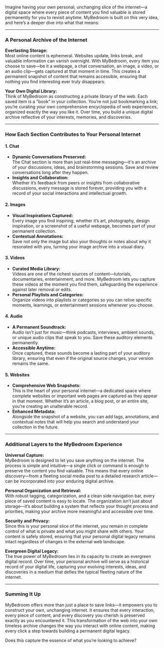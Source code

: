 Imagine having your own personal, unchanging slice of the internet—a digital space where every piece of content you find valuable is stored permanently for you to revisit anytime. MyBedroom is built on this very idea, and here’s a deeper dive into what that means:

---

### A Personal Archive of the Internet

**Everlasting Storage:**  
Most online content is ephemeral. Websites update, links break, and valuable information can vanish overnight. With MyBedroom, every item you choose to save—be it a webpage, a chat conversation, an image, a video, or an audio clip—gets captured at that moment in time. This creates a permanent snapshot of content that remains accessible, ensuring that nothing you find interesting ever truly disappears.

**Your Own Digital Library:**  
Think of MyBedroom as constructing a private library of the web. Each saved item is a "book" in your collection. You’re not just bookmarking a link; you’re curating your own comprehensive encyclopedia of web experiences, organized exactly the way you like it. Over time, you build a unique digital archive reflective of your interests, memories, and discoveries.

---

### How Each Section Contributes to Your Personal Internet

#### 1. Chat
- **Dynamic Conversations Preserved:**  
  The Chat section is more than just real-time messaging—it's an archive of your discussions, ideas, and brainstorming sessions. Save and review conversations long after they happen.
- **Insights and Collaboration:**  
  Whether it’s feedback from peers or insights from collaborative discussions, every message is stored forever, providing you with a record of your social interactions and intellectual growth.

#### 2. Images
- **Visual Inspirations Captured:**  
  Every image you find inspiring, whether it’s art, photography, design inspiration, or a screenshot of a useful webpage, becomes part of your permanent collection.
- **Contextual Annotations:**  
  Save not only the image but also your thoughts or notes about why it resonated with you, turning your image archive into a visual diary.

#### 3. Videos
- **Curated Media Library:**  
  Videos are one of the richest sources of content—tutorials, documentaries, entertainment, and more. MyBedroom lets you capture these videos at the moment you find them, safeguarding the experience against later removal or edits.
- **Personal Playlists and Categories:**  
  Organize videos into playlists or categories so you can relive specific moments, learnings, or entertainment sessions whenever you choose.

#### 4. Audio
- **A Permanent Soundtrack:**  
  Audio isn’t just for music—think podcasts, interviews, ambient sounds, or unique audio clips that speak to you. Save these auditory elements permanently.
- **Accessible Anytime:**  
  Once captured, these sounds become a lasting part of your auditory library, ensuring that even if the original source changes, your version remains the same.

#### 5. Websites
- **Comprehensive Web Snapshots:**  
  This is the heart of your personal internet—a dedicated space where complete websites or important web pages are captured as they appear in that moment. Whether it’s an article, a blog post, or an entire site, you’re creating an unalterable record.
- **Enhanced Metadata:**  
  Alongside the snapshot of a website, you can add tags, annotations, and contextual notes that will help you search and understand your collection in the future.

---

### Additional Layers to the MyBedroom Experience

**Universal Capture:**  
MyBedroom is designed to let you save anything on the internet. The process is simple and intuitive—a single click or command is enough to preserve the content you find valuable. This means that every online discovery—from a fleeting social media post to a detailed research article—can be incorporated into your enduring digital archive.

**Personal Organization and Retrieval:**  
With robust tagging, categorization, and a clean side navigation bar, every piece of saved content is easy to locate. The organization isn’t just about storage—it’s about building a system that reflects your thought process and priorities, making your archive more meaningful and accessible over time.

**Security and Privacy:**  
Since this is your personal slice of the internet, you remain in complete control of what is private and what you might share with others. Your content is safely stored, ensuring that your personal digital legacy remains intact regardless of changes in the external web landscape.

**Evergreen Digital Legacy:**  
The true power of MyBedroom lies in its capacity to create an evergreen digital record. Over time, your personal archive will serve as a historical record of your digital life, capturing your evolving interests, ideas, and discoveries in a medium that defies the typical fleeting nature of the internet.

---

### Summing It Up

MyBedroom offers more than just a place to save links—it empowers you to construct your own, unchanging internet. It ensures that every interaction, every piece of content, and every discovery you cherish is preserved exactly as you encountered it. This transformation of the web into your own timeless archive changes the way you interact with online content, making every click a step towards building a permanent digital legacy.

Does this capture the essence of what you’re looking to achieve?
